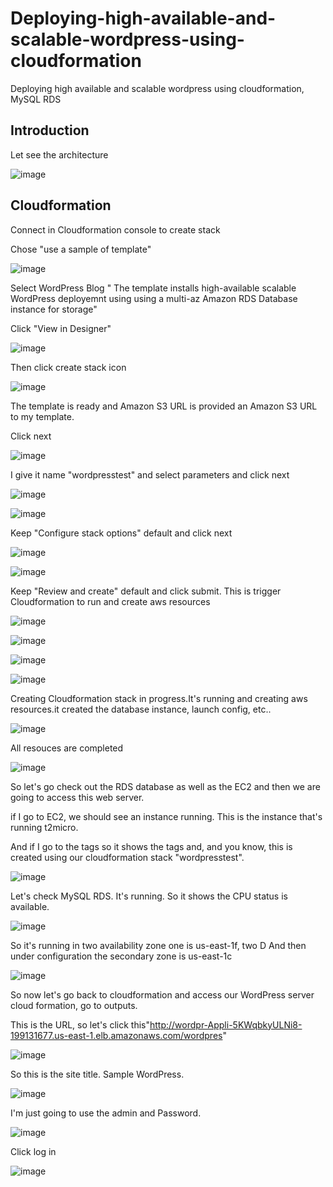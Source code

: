 # Deploying-high-available-and-scalable-wordpress-using-cloudformation
Deploying high available and scalable wordpress using cloudformation, MySQL RDS

## Introduction

Let see the architecture

![image](https://github.com/felixdagnon/Deploying-high-available-and-scalable-wordpress-using-cloudformation/assets/91665833/244f9d24-321b-4cc4-844c-6e513cf5c4ed)

## Cloudformation

Connect in Cloudformation console to create stack

Chose "use a sample of template"

![image](https://github.com/felixdagnon/Deploying-high-available-and-scalable-wordpress-using-cloudformation/assets/91665833/098698a2-09d2-4708-a5a7-241e5f9250ca)

Select WordPress Blog " The template installs high-available scalable WordPress deployemnt using using a multi-az Amazon RDS Database instance for storage"

Click "View in Designer"

![image](https://github.com/felixdagnon/Deploying-high-available-and-scalable-wordpress-using-cloudformation/assets/91665833/78988801-6c44-4061-87fa-1cca652d4f05)

Then click create stack icon

![image](https://github.com/felixdagnon/Deploying-high-available-and-scalable-wordpress-using-cloudformation/assets/91665833/35810e82-bcdf-413e-8b50-bf69ca8a7f91)

The template is ready and Amazon S3 URL is provided an Amazon S3 URL to my template.

Click next

![image](https://github.com/felixdagnon/Deploying-high-available-and-scalable-wordpress-using-cloudformation/assets/91665833/5c01c445-7f48-45ab-b108-cd4ed4d62d68)

I give it name "wordpresstest" and select parameters and click next

![image](https://github.com/felixdagnon/Deploying-high-available-and-scalable-wordpress-using-cloudformation/assets/91665833/b27cbd00-20ec-4f54-9375-1f7804a5074c)

![image](https://github.com/felixdagnon/Deploying-high-available-and-scalable-wordpress-using-cloudformation/assets/91665833/2ae03dbc-da9c-4ad0-b53e-1d77f1432e7b)


Keep "Configure stack options" default and click next

![image](https://github.com/felixdagnon/Deploying-high-available-and-scalable-wordpress-using-cloudformation/assets/91665833/49495679-04e7-4af3-983a-89669913b4c6)

![image](https://github.com/felixdagnon/Deploying-high-available-and-scalable-wordpress-using-cloudformation/assets/91665833/4fa40b3f-3612-4c82-a0bd-90a43e80e8a0)

Keep "Review and create" default and click submit. This is trigger Cloudformation to run and create aws resources

![image](https://github.com/felixdagnon/Deploying-high-available-and-scalable-wordpress-using-cloudformation/assets/91665833/98e06251-01db-4cc7-af76-00f2c9d0ac70)

![image](https://github.com/felixdagnon/Deploying-high-available-and-scalable-wordpress-using-cloudformation/assets/91665833/9e2da0ec-d839-4c80-b2dc-3e6f5c445d59)

![image](https://github.com/felixdagnon/Deploying-high-available-and-scalable-wordpress-using-cloudformation/assets/91665833/d496b2fb-2c06-4d9f-a3cb-86f7947899f6)

![image](https://github.com/felixdagnon/Deploying-high-available-and-scalable-wordpress-using-cloudformation/assets/91665833/1807a6cb-e2b0-4ec8-a2da-436fd011e7d0)

Creating Cloudformation stack in progress.It's running and creating aws resources.it created the database instance, launch config, etc..

![image](https://github.com/felixdagnon/Deploying-high-available-and-scalable-wordpress-using-cloudformation/assets/91665833/756eb840-99a9-4636-9914-4422c13415a3)

All resouces are completed

![image](https://github.com/felixdagnon/Deploying-high-available-and-scalable-wordpress-using-cloudformation/assets/91665833/df2677c9-f25b-4afa-b55b-d6b095ebd4d4)

So let's go check out the RDS database as well as the EC2 and then we are going to access this web server.

if I go to EC2, we should see an instance running. This is the instance that's running t2micro.

And if I go to the tags so it shows the tags and, and you know, this is created using our cloudformation stack "wordpresstest".

![image](https://github.com/felixdagnon/Deploying-high-available-and-scalable-wordpress-using-cloudformation/assets/91665833/3f151e87-cbd4-4b61-933d-e7013ad1ebe3)

Let's check MySQL RDS. It's running. So it shows the CPU status is available.

![image](https://github.com/felixdagnon/Deploying-high-available-and-scalable-wordpress-using-cloudformation/assets/91665833/0c09f8dd-7e95-432c-8985-899dbac50323)

So it's running in two availability zone one is us-east-1f, two D And then under configuration the secondary zone is us-east-1c

![image](https://github.com/felixdagnon/Deploying-high-available-and-scalable-wordpress-using-cloudformation/assets/91665833/8444219d-38ed-483b-958f-3d9fef4cab20)

So now let's go back to cloudformation and access our WordPress server cloud formation, go to outputs.

This is the URL, so let's click this"http://wordpr-Appli-5KWqbkyULNi8-199131677.us-east-1.elb.amazonaws.com/wordpres"

![image](https://github.com/felixdagnon/Deploying-high-available-and-scalable-wordpress-using-cloudformation/assets/91665833/8cedb5df-8ec6-4e07-9f52-67bbc66ce177)

So this is the site title. Sample WordPress. 

![image](https://github.com/felixdagnon/Deploying-high-available-and-scalable-wordpress-using-cloudformation/assets/91665833/60cd1d9d-cd7d-4b13-b88b-610f5bf951ab)

I'm just going to use the admin and Password.

![image](https://github.com/felixdagnon/Deploying-high-available-and-scalable-wordpress-using-cloudformation/assets/91665833/9207357d-16ec-440e-93ce-e5041c43e9a5)

Click log in

![image](https://github.com/felixdagnon/Deploying-high-available-and-scalable-wordpress-using-cloudformation/assets/91665833/35886aa6-494e-4d52-9bf5-971008cbd94c)


















































